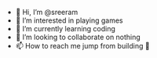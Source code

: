 - 👋 Hi, I’m @sreeram
- 👀 I’m interested in playing games
- 🌱 I’m currently learning coding
- 💞️ I’m looking to collaborate on nothing
- 📫 How to reach me jump from building 🏢 

<!---
sreeram0387/sreeram0387 is a ✨ special ✨ repository because its `README.md` (this file) appears on your GitHub profile.
You can click the Preview link to take a look at your changes.
--->
